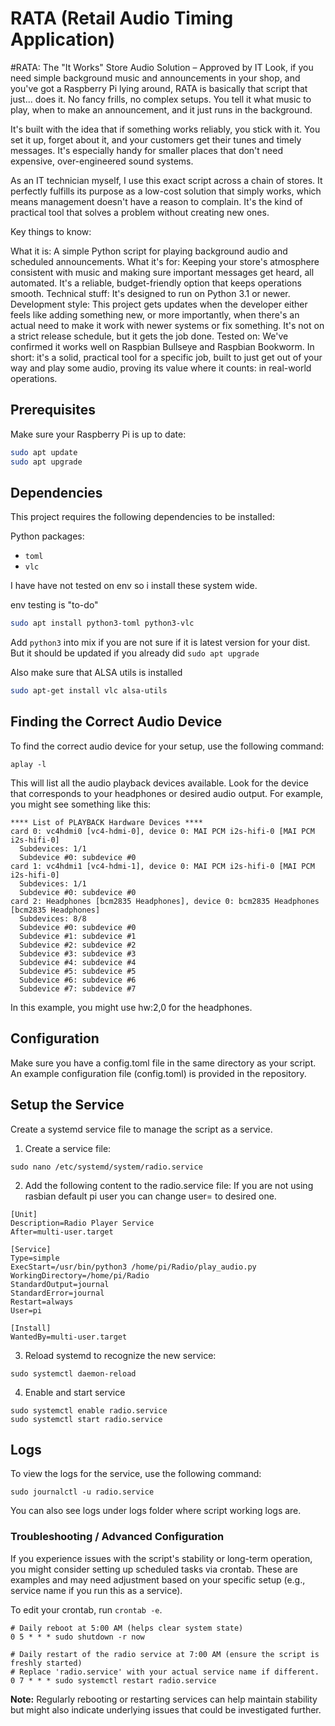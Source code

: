 # RATA (Retail Audio Timing Application) 
#RATA: The "It Works" Store Audio Solution – Approved by IT
Look, if you need simple background music and announcements in your shop, and you've got a Raspberry Pi lying around, RATA is basically that script that just... does it. No fancy frills, no complex setups. You tell it what music to play, when to make an announcement, and it just runs in the background.

It's built with the idea that if something works reliably, you stick with it. You set it up, forget about it, and your customers get their tunes and timely messages. It's especially handy for smaller places that don't need expensive, over-engineered sound systems.

As an IT technician myself, I use this exact script across a chain of stores. It perfectly fulfills its purpose as a low-cost solution that simply works, which means management doesn't have a reason to complain. It's the kind of practical tool that solves a problem without creating new ones.

Key things to know:

What it is: A simple Python script for playing background audio and scheduled announcements.
What it's for: Keeping your store's atmosphere consistent with music and making sure important messages get heard, all automated. It's a reliable, budget-friendly option that keeps operations smooth.
Technical stuff: It's designed to run on Python 3.1 or newer.
Development style: This project gets updates when the developer either feels like adding something new, or more importantly, when there's an actual need to make it work with newer systems or fix something. It's not on a strict release schedule, but it gets the job done.
Tested on: We've confirmed it works well on Raspbian Bullseye and Raspbian Bookworm.
In short: it's a solid, practical tool for a specific job, built to just get out of your way and play some audio, proving its value where it counts: in real-world operations.

## Prerequisites

Make sure your Raspberry Pi is up to date:

```sh
sudo apt update
sudo apt upgrade
```
## Dependencies
This project requires the following dependencies to be installed:

Python packages:
   - `toml`
   - `vlc`

I have have not tested on env so i install these system wide.

env testing is "to-do"
```sh
sudo apt install python3-toml python3-vlc
```
Add `python3` into mix if you are not sure if it is latest version for your dist.
But it should be updated if you already did `sudo apt upgrade`

Also make sure that ALSA utils is installed
```sh
sudo apt-get install vlc alsa-utils
```

## Finding the Correct Audio Device

To find the correct audio device for your setup, use the following command:
```
aplay -l
```

This will list all the audio playback devices available. Look for the device that corresponds to your headphones or desired audio output. For example, you might see something like this:

```
**** List of PLAYBACK Hardware Devices ****
card 0: vc4hdmi0 [vc4-hdmi-0], device 0: MAI PCM i2s-hifi-0 [MAI PCM i2s-hifi-0]
  Subdevices: 1/1
  Subdevice #0: subdevice #0
card 1: vc4hdmi1 [vc4-hdmi-1], device 0: MAI PCM i2s-hifi-0 [MAI PCM i2s-hifi-0]
  Subdevices: 1/1
  Subdevice #0: subdevice #0
card 2: Headphones [bcm2835 Headphones], device 0: bcm2835 Headphones [bcm2835 Headphones]
  Subdevices: 8/8
  Subdevice #0: subdevice #0
  Subdevice #1: subdevice #1
  Subdevice #2: subdevice #2
  Subdevice #3: subdevice #3
  Subdevice #4: subdevice #4
  Subdevice #5: subdevice #5
  Subdevice #6: subdevice #6
  Subdevice #7: subdevice #7
```
In this example, you might use hw:2,0 for the headphones.

## Configuration

Make sure you have a config.toml file in the same directory as your script. An example configuration file (config.toml) is provided in the repository.

## Setup the Service

Create a systemd service file to manage the script as a service.

1. Create a service file:
```
sudo nano /etc/systemd/system/radio.service
```
2. Add the following content to the radio.service file:
If you are not using rasbian default pi user you can change user= to desired one.
```
[Unit]
Description=Radio Player Service
After=multi-user.target

[Service]
Type=simple
ExecStart=/usr/bin/python3 /home/pi/Radio/play_audio.py
WorkingDirectory=/home/pi/Radio
StandardOutput=journal
StandardError=journal
Restart=always
User=pi

[Install]
WantedBy=multi-user.target
```
3. Reload systemd to recognize the new service:
```
sudo systemctl daemon-reload
```
4. Enable and start service
```
sudo systemctl enable radio.service
sudo systemctl start radio.service
```
## Logs
To view the logs for the service, use the following command:
```
sudo journalctl -u radio.service
```
You can also see logs under logs folder where script working logs are.

### Troubleshooting / Advanced Configuration

If you experience issues with the script's stability or long-term operation, you might consider setting up scheduled tasks via crontab. These are examples and may need adjustment based on your specific setup (e.g., service name if you run this as a service).

To edit your crontab, run `crontab -e`.

```cron
# Daily reboot at 5:00 AM (helps clear system state)
0 5 * * * sudo shutdown -r now

# Daily restart of the radio service at 7:00 AM (ensure the script is freshly started)
# Replace 'radio.service' with your actual service name if different.
0 7 * * * sudo systemctl restart radio.service
```
**Note:** Regularly rebooting or restarting services can help maintain stability but might also indicate underlying issues that could be investigated further.
